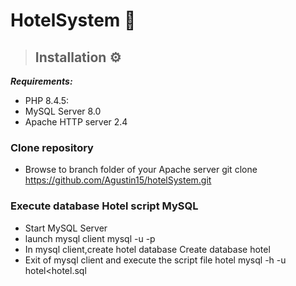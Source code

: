 # HotelSystem 🏨

 >## Installation ⚙
   <em><strong>Requirements:</strong></em>
  - PHP 8.4.5:
  - MySQL Server 8.0
  - Apache HTTP server 2.4
    
 ### Clone repository
 - Browse to branch folder of your Apache server
       git clone https://github.com/Agustin15/hotelSystem.git

 ### Execute database Hotel script MySQL
  - Start MySQL Server
  - launch mysql client 
        mysql -u <user> -p
  - In mysql client,create hotel database
        Create database hotel
  - Exit of mysql client and execute the script file hotel
       mysql -h <hostname> -u <user> hotel<hotel.sql

               
        
